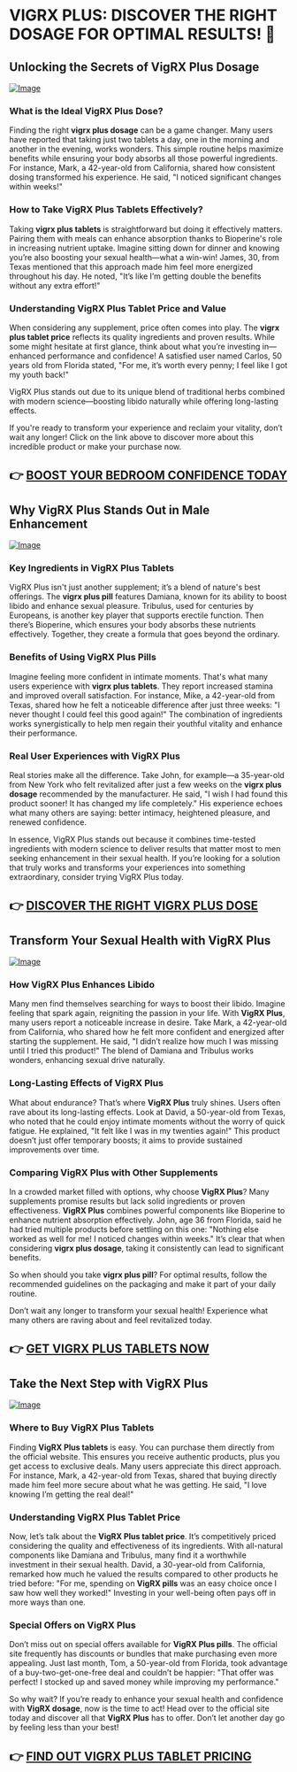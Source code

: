 # VIGRX PLUS: DISCOVER THE RIGHT DOSAGE FOR OPTIMAL RESULTS! 🌟

## Unlocking the Secrets of VigRX Plus Dosage

[![Image](https://www2.sellhealth.com/63/vigrxplus_pills_md.jpg)](https://gchaffi.com/ZqC5JuXV)

### What is the Ideal VigRX Plus Dose?
Finding the right **vigrx plus dosage** can be a game changer. Many users have reported that taking just two tablets a day, one in the morning and another in the evening, works wonders. This simple routine helps maximize benefits while ensuring your body absorbs all those powerful ingredients. For instance, Mark, a 42-year-old from California, shared how consistent dosing transformed his experience. He said, "I noticed significant changes within weeks!" 

### How to Take VigRX Plus Tablets Effectively?
Taking **vigrx plus tablets** is straightforward but doing it effectively matters. Pairing them with meals can enhance absorption thanks to Bioperine's role in increasing nutrient uptake. Imagine sitting down for dinner and knowing you’re also boosting your sexual health—what a win-win! James, 30, from Texas mentioned that this approach made him feel more energized throughout his day. He noted, "It’s like I’m getting double the benefits without any extra effort!"

### Understanding VigRX Plus Tablet Price and Value
When considering any supplement, price often comes into play. The **vigrx plus tablet price** reflects its quality ingredients and proven results. While some might hesitate at first glance, think about what you’re investing in—enhanced performance and confidence! A satisfied user named Carlos, 50 years old from Florida stated, "For me, it’s worth every penny; I feel like I got my youth back!" 

VigRX Plus stands out due to its unique blend of traditional herbs combined with modern science—boosting libido naturally while offering long-lasting effects.

If you're ready to transform your experience and reclaim your vitality, don’t wait any longer! Click on the link above to discover more about this incredible product or make your purchase now.



## 👉 [BOOST YOUR BEDROOM CONFIDENCE TODAY](https://gchaffi.com/ZqC5JuXV)

## Why VigRX Plus Stands Out in Male Enhancement  
[![Image](https://www2.sellhealth.com/63/vigrxplus_box_facingright_md.jpg)](https://gchaffi.com/ZqC5JuXV)  
### Key Ingredients in VigRX Plus Tablets  
VigRX Plus isn't just another supplement; it’s a blend of nature's best offerings. The **vigrx plus pill** features Damiana, known for its ability to boost libido and enhance sexual pleasure. Tribulus, used for centuries by Europeans, is another key player that supports erectile function. Then there’s Bioperine, which ensures your body absorbs these nutrients effectively. Together, they create a formula that goes beyond the ordinary.  

### Benefits of Using VigRX Plus Pills  
Imagine feeling more confident in intimate moments. That's what many users experience with **vigrx plus tablets**. They report increased stamina and improved overall satisfaction. For instance, Mike, a 42-year-old from Texas, shared how he felt a noticeable difference after just three weeks: "I never thought I could feel this good again!" The combination of ingredients works synergistically to help men regain their youthful vitality and enhance their performance.

### Real User Experiences with VigRX Plus  
Real stories make all the difference. Take John, for example—a 35-year-old from New York who felt revitalized after just a few weeks on the **vigrx plus dosage** recommended by the manufacturer. He said, "I wish I had found this product sooner! It has changed my life completely." His experience echoes what many others are saying: better intimacy, heightened pleasure, and renewed confidence.

In essence, VigRX Plus stands out because it combines time-tested ingredients with modern science to deliver results that matter most to men seeking enhancement in their sexual health. If you’re looking for a solution that truly works and transforms your experiences into something extraordinary, consider trying VigRX Plus today.



## 👉 [DISCOVER THE RIGHT VIGRX PLUS DOSE](https://gchaffi.com/ZqC5JuXV)

## Transform Your Sexual Health with VigRX Plus

[![Image](https://www2.sellhealth.com/63/vigrxplus_box_headon_reflection_lg.jpg)](https://gchaffi.com/ZqC5JuXV)

### How VigRX Plus Enhances Libido  
Many men find themselves searching for ways to boost their libido. Imagine feeling that spark again, reigniting the passion in your life. With **VigRX Plus**, many users report a noticeable increase in desire. Take Mark, a 42-year-old from California, who shared how he felt more confident and energized after starting the supplement. He said, "I didn’t realize how much I was missing until I tried this product!" The blend of Damiana and Tribulus works wonders, enhancing sexual drive naturally.

### Long-Lasting Effects of VigRX Plus  
What about endurance? That’s where **VigRX Plus** truly shines. Users often rave about its long-lasting effects. Look at David, a 50-year-old from Texas, who noted that he could enjoy intimate moments without the worry of quick fatigue. He explained, "It felt like I was in my twenties again!" This product doesn’t just offer temporary boosts; it aims to provide sustained improvements over time.

### Comparing VigRX Plus with Other Supplements  
In a crowded market filled with options, why choose **VigRX Plus**? Many supplements promise results but lack solid ingredients or proven effectiveness. **VigRX Plus** combines powerful components like Bioperine to enhance nutrient absorption effectively. John, age 36 from Florida, said he had tried multiple products before settling on this one: "Nothing else worked as well for me! I noticed changes within weeks." It’s clear that when considering **vigrx plus dosage**, taking it consistently can lead to significant benefits.

So when should you take **vigrx plus pill**? For optimal results, follow the recommended guidelines on the packaging and make it part of your daily routine.

Don’t wait any longer to transform your sexual health! Experience what many others are raving about and feel revitalized today.



## 👉 [GET VIGRX PLUS TABLETS NOW](https://gchaffi.com/ZqC5JuXV)

## Take the Next Step with VigRX Plus

[![Image](https://www2.sellhealth.com/63/vigrxplus_box_facingleft_withpills_lg.jpg)](https://gchaffi.com/ZqC5JuXV)

### Where to Buy VigRX Plus Tablets  
Finding **VigRX Plus tablets** is easy. You can purchase them directly from the official website. This ensures you receive authentic products, plus you get access to exclusive deals. Many users appreciate this direct approach. For instance, Mark, a 42-year-old from Texas, shared that buying directly made him feel more secure about what he was getting. He said, "I love knowing I’m getting the real deal!"  

### Understanding VigRX Plus Tablet Price  
Now, let’s talk about the **VigRX Plus tablet price**. It’s competitively priced considering the quality and effectiveness of its ingredients. With all-natural components like Damiana and Tribulus, many find it a worthwhile investment in their sexual health. David, a 30-year-old from California, remarked how much he valued the results compared to other products he tried before: "For me, spending on **VigRX pills** was an easy choice once I saw how well they worked!" Investing in your well-being often pays off in more ways than one.

### Special Offers on VigRX Plus  
Don’t miss out on special offers available for **VigRX Plus pills**. The official site frequently has discounts or bundles that make purchasing even more appealing. Just last month, Tom, a 50-year-old from Florida, took advantage of a buy-two-get-one-free deal and couldn’t be happier: "That offer was perfect! I stocked up and saved money while improving my performance." 

So why wait? If you’re ready to enhance your sexual health and confidence with **VigRX dosage**, now is the time to act! Head over to the official site today and discover all that **VigRX Plus** has to offer. Don’t let another day go by feeling less than your best!



## 👉 [FIND OUT VIGRX PLUS TABLET PRICING](https://gchaffi.com/ZqC5JuXV)